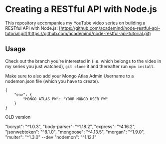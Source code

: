 # Creating a RESTful API with Node.js

This repository accompanies my YouTube video series on building a RESTful API with Node.js: [https://github.com/academind/node-restful-api-tutorial.git](https://github.com/academind/node-restful-api-tutorial.git)

## Usage

Check out the branch you're interested in (i.e. which belongs to the video in my series you just watched), `git clone` it and thereafter run `npm install`.

Make sure to also add your Mongo Atlas Admin Username to a nodemon.json file (which you have to create).

```
{
    "env": {
        "MONGO_ATLAS_PW": "YOUR_MONGO_USER_PW"
    }
}
```

OLD version

"bcrypt": "^1.0.3",
"body-parser": "^1.18.2",
"express": "^4.16.2",
"jsonwebtoken": "^8.1.0",
"mongoose": "^4.13.5",
"morgan": "^1.9.0",
"multer": "^1.3.0"
--dev
"nodemon": "^1.12.1"
